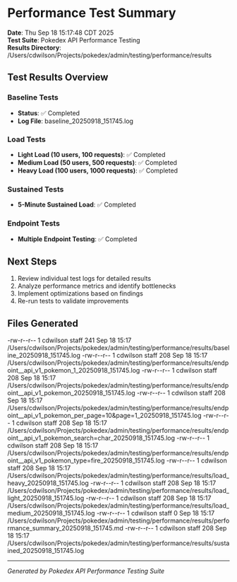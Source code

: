 # Performance Test Summary

**Date**: Thu Sep 18 15:17:48 CDT 2025  
**Test Suite**: Pokedex API Performance Testing  
**Results Directory**: /Users/cdwilson/Projects/pokedex/admin/testing/performance/results  

## Test Results Overview

### Baseline Tests
- **Status**: ✅ Completed
- **Log File**: baseline_20250918_151745.log

### Load Tests
- **Light Load (10 users, 100 requests)**: ✅ Completed
- **Medium Load (50 users, 500 requests)**: ✅ Completed
- **Heavy Load (100 users, 1000 requests)**: ✅ Completed

### Sustained Tests
- **5-Minute Sustained Load**: ✅ Completed

### Endpoint Tests
- **Multiple Endpoint Testing**: ✅ Completed

## Next Steps

1. Review individual test logs for detailed results
2. Analyze performance metrics and identify bottlenecks
3. Implement optimizations based on findings
4. Re-run tests to validate improvements

## Files Generated

-rw-r--r--  1 cdwilson  staff  241 Sep 18 15:17 /Users/cdwilson/Projects/pokedex/admin/testing/performance/results/baseline_20250918_151745.log
-rw-r--r--  1 cdwilson  staff  208 Sep 18 15:17 /Users/cdwilson/Projects/pokedex/admin/testing/performance/results/endpoint__api_v1_pokemon_1_20250918_151745.log
-rw-r--r--  1 cdwilson  staff  208 Sep 18 15:17 /Users/cdwilson/Projects/pokedex/admin/testing/performance/results/endpoint__api_v1_pokemon_20250918_151745.log
-rw-r--r--  1 cdwilson  staff  208 Sep 18 15:17 /Users/cdwilson/Projects/pokedex/admin/testing/performance/results/endpoint__api_v1_pokemon_per_page=10&page=1_20250918_151745.log
-rw-r--r--  1 cdwilson  staff  208 Sep 18 15:17 /Users/cdwilson/Projects/pokedex/admin/testing/performance/results/endpoint__api_v1_pokemon_search=char_20250918_151745.log
-rw-r--r--  1 cdwilson  staff  208 Sep 18 15:17 /Users/cdwilson/Projects/pokedex/admin/testing/performance/results/endpoint__api_v1_pokemon_type=fire_20250918_151745.log
-rw-r--r--  1 cdwilson  staff  208 Sep 18 15:17 /Users/cdwilson/Projects/pokedex/admin/testing/performance/results/load_heavy_20250918_151745.log
-rw-r--r--  1 cdwilson  staff  208 Sep 18 15:17 /Users/cdwilson/Projects/pokedex/admin/testing/performance/results/load_light_20250918_151745.log
-rw-r--r--  1 cdwilson  staff  208 Sep 18 15:17 /Users/cdwilson/Projects/pokedex/admin/testing/performance/results/load_medium_20250918_151745.log
-rw-r--r--  1 cdwilson  staff    0 Sep 18 15:17 /Users/cdwilson/Projects/pokedex/admin/testing/performance/results/performance_summary_20250918_151745.md
-rw-r--r--  1 cdwilson  staff  208 Sep 18 15:17 /Users/cdwilson/Projects/pokedex/admin/testing/performance/results/sustained_20250918_151745.log

---
*Generated by Pokedex API Performance Testing Suite*
